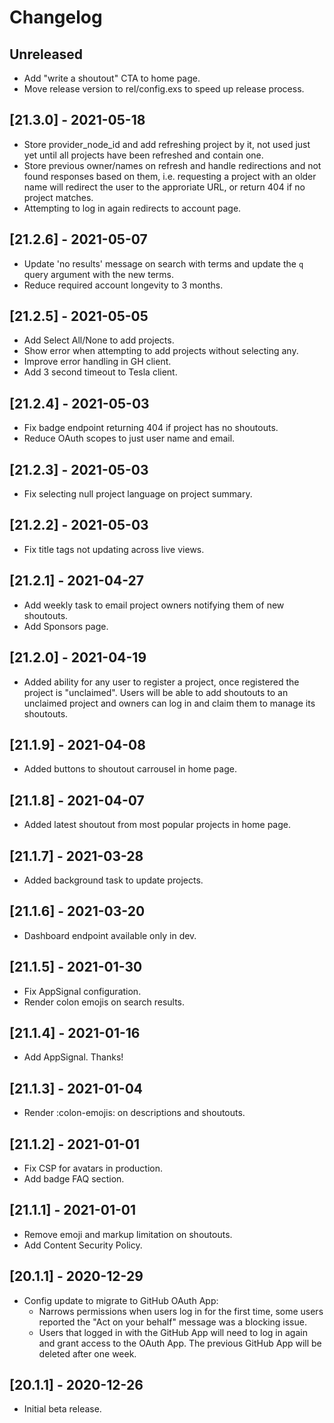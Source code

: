 # Changelog

## Unreleased

- Add "write a shoutout" CTA to home page.
- Move release version to rel/config.exs to speed up release process.

## [21.3.0] - 2021-05-18

- Store provider_node_id and add refreshing project by it, not used just yet
until all projects have been refreshed and contain one.
- Store previous owner/names on refresh and handle redirections and not found
responses based on them, i.e. requesting a project with an older name will
redirect the user to the approriate URL, or return 404 if no project matches.
- Attempting to log in again redirects to account page.

## [21.2.6] - 2021-05-07

- Update 'no results' message on search with terms and update the `q` query
argument with the new terms.
- Reduce required account longevity to 3 months.

## [21.2.5] - 2021-05-05

- Add Select All/None to add projects.
- Show error when attempting to add projects without selecting any.
- Improve error handling in GH client.
- Add 3 second timeout to Tesla client.

## [21.2.4] - 2021-05-03

- Fix badge endpoint returning 404 if project has no shoutouts.
- Reduce OAuth scopes to just user name and email.

## [21.2.3] - 2021-05-03

- Fix selecting null project language on project summary.

## [21.2.2] - 2021-05-03

- Fix title tags not updating across live views.

## [21.2.1] - 2021-04-27

- Add weekly task to email project owners notifying them of new shoutouts.
- Add Sponsors page.

## [21.2.0] - 2021-04-19

- Added ability for any user to register a project, once registered the project
is "unclaimed". Users will be able to add shoutouts to an unclaimed project and
owners can log in and claim them to manage its shoutouts.

## [21.1.9] - 2021-04-08

- Added buttons to shoutout carrousel in home page.

## [21.1.8] - 2021-04-07

- Added latest shoutout from most popular projects in home page.

## [21.1.7] - 2021-03-28

- Added background task to update projects.

## [21.1.6] - 2021-03-20

- Dashboard endpoint available only in dev.

## [21.1.5] - 2021-01-30

- Fix AppSignal configuration.
- Render colon emojis on search results.

## [21.1.4] - 2021-01-16

- Add AppSignal. Thanks!

## [21.1.3] - 2021-01-04

- Render :colon-emojis: on descriptions and shoutouts.

## [21.1.2] - 2021-01-01

- Fix CSP for avatars in production.
- Add badge FAQ section.

## [21.1.1] - 2021-01-01

- Remove emoji and markup limitation on shoutouts.
- Add Content Security Policy.

## [20.1.1] - 2020-12-29

- Config update to migrate to GitHub OAuth App:
    - Narrows permissions when users log in for the first time, some users
    reported the "Act on your behalf" message was a blocking issue.
    - Users that logged in with the GitHub App will need to log in again and
    grant access to the OAuth App. The previous GitHub App will be deleted
    after one week.

## [20.1.1] - 2020-12-26

- Initial beta release.
